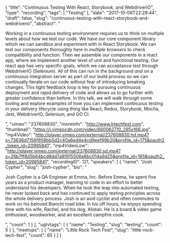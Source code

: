 {
  "title": "Continuous Testing With React, Storybook, and WebdriverIO",
  "type": "recording",
  "tags": [
    "Testing"
  ],
  "date": "2017-10-06T22:29:44",
  "draft": false,
  "slug": "continuous-testing-with-react-storybook-and-webdriverio",
  "abstract": "<p>Working in a continuous testing environment requires us to think on multiple levels about how we test our code. We have our core component library which we can sandbox and experiment with in React Storybook. We can test our components thoroughly here in *multiple browsers* to check compatibility and function. Then we assemble our components in a react app, where we implement another level of unit and functional testing. Our react app has very specific goals, which we can acceptance test through WebdriverIO (Selenium). All of this can run in the background *and* on a continuous integration server as part of our build process so we can continually iterate on our code without fear of introducing breaking changes. This tight feedback loop is key for pursuing continuous deployment and rapid delivery of code and allows us to go further with greater confidence than before. In this talk, we will walk through some tooling and explore examples of how you can implement continuous testing in your delivery lifecycle using thing like React, Redux, Storybook, Mocha, Jest, WebdriverIO, Selenium, and GO CI.</p>",
  "vimeo": "237608830",
  "moreinfo": "http://www.lrtechfest.com",
  "thumbnail": "https://i.vimeocdn.com/video/660062710_295x166.jpg",
  "mp4Video": "http://player.vimeo.com/external/237608830.hd.mp4?s=73636d7156f958bb5d2c40a6ed4e4cd9eef99b20&profile_id=175&oauth2_token_id=20985841",
  "mp4VideoLow": "http://player.vimeo.com/external/237608830.sd.mp4?s=26b7ff8d5b64bcd8dd7a8f915506e6bc014a9d25&profile_id=165&oauth2_token_id=20985841",
  "recordingID": 121,
  "speakers": [
    {
      "name": "Josh Cypher",
      "slug": "josh-cypher",
      "bio": "<p>Josh Cypher is a QA Engineer at Emma, Inc. Before Emma, he spent five years as a product manager, learning to code in an effort to better understand his developers. When he took the leap into automated testing, he never looked back and has continued to apply testing principles across the whole delivery process. Josh is an avid cyclist and often commutes to work on his beloved Bianchi road bike. In his off hours, he enjoys spending time with his wife, Rachel, and his dog, Alistair. He is a board & video game enthusiast, woodworker, and an excellent campfire cook.</p>",
      "count": 1
    }
  ],
  "ugtvtags": [
    {
      "name": "Testing",
      "slug": "testing",
      "count": 5
    }
  ],
  "meetups": [
    {
      "name": "Little Rock Tech Fest",
      "slug": "little-rock-tech-fest",
      "count": 65
    }
  ]
}